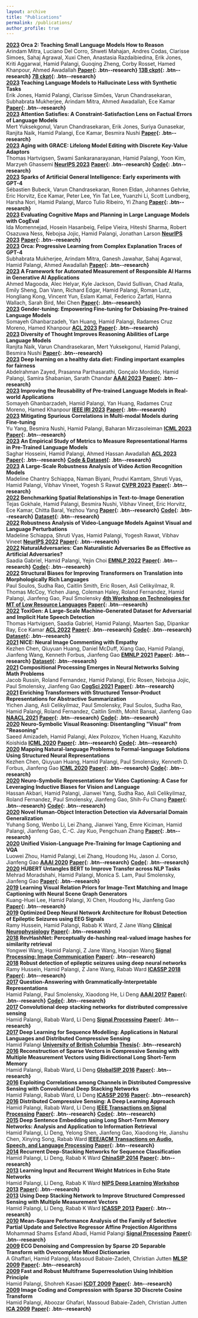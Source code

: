 ```yaml
---
layout: archive
title: "Publications"
permalink: /publications/
author_profile: true
---
```


**[2023]() Orca 2: Teaching Small Language Models How to Reason**  
Arindam Mitra, Luciano Del Corro, Shweti Mahajan, Andres Codas, Clarisse Simoes, Sahaj Agrawal, Xuxi Chen, Anastasia Razdaibiedina, Erik Jones, Kriti Aggarwal, Hamid Palangi, Guoqing Zheng, Corby Rosset, Hamed Khanpour, Ahmed Awadallah **[Paper](https://arxiv.org/abs/2311.11045){: .btn--research} [13B ckpt](https://huggingface.co/microsoft/Orca-2-13b){: .btn--research} [7B ckpt](https://huggingface.co/microsoft/Orca-2-7b){: .btn--research}**  
**[2023]() Teaching Language Models to Hallucinate Less with Synthetic Tasks**  
Erik Jones, Hamid Palangi, Clarisse Simões, Varun Chandrasekaran, Subhabrata Mukherjee, Arindam Mitra, Ahmed Awadallah, Ece Kamar **[Paper](https://arxiv.org/abs/2310.06827){: .btn--research}**  
**[2023]() Attention Satisfies: A Constraint-Satisfaction Lens on Factual Errors of Language Models**  
Mert Yuksekgonul, Varun Chandrasekaran, Erik Jones, Suriya Gunasekar, Ranjita Naik, Hamid Palangi, Ece Kamar, Besmira Nushi **[Paper](https://arxiv.org/abs/2309.15098){: .btn--research}**  
**[2023]() Aging with GRACE: Lifelong Model Editing with Discrete Key-Value Adaptors**  
Thomas Hartvigsen, Swami Sankaranarayanan, Hamid Palangi, Yoon Kim, Marzyeh Ghassemi **[NeurIPS 2023]()** **[Paper](https://arxiv.org/abs/2211.11031){: .btn--research}** **[Code](https://github.com/thartvigsen/grace){: .btn--research}**  
**[2023]() Sparks of Artificial General Intelligence: Early experiments with GPT-4**  
Sébastien Bubeck, Varun Chandrasekaran, Ronen Eldan, Johannes Gehrke, Eric Horvitz, Ece Kamar, Peter Lee, Yin Tat Lee, Yuanzhi Li, Scott Lundberg, Harsha Nori, Hamid Palangi, Marco Tulio Ribeiro, Yi Zhang **[Paper](https://arxiv.org/abs/2303.12712){: .btn--research}**  
**[2023]() Evaluating Cognitive Maps and Planning in Large Language Models with CogEval**  
Ida Momennejad, Hosein Hasanbeig, Felipe Vieira, Hiteshi Sharma, Robert Osazuwa Ness, Nebojsa Jojic, Hamid Palangi, Jonathan Larson **[NeurIPS 2023]()** **[Paper](https://arxiv.org/abs/2309.15129){: .btn--research}**  
**[2023]() Orca: Progressive Learning from Complex Explanation Traces of GPT-4**  
Subhabrata Mukherjee, Arindam Mitra, Ganesh Jawahar, Sahaj Agarwal, Hamid Palangi, Ahmed Awadallah **[Paper](https://arxiv.org/abs/2306.02707){: .btn--research}**  
**[2023]() A Framework for Automated Measurement of Responsible AI Harms in Generative AI Applications**  
Ahmed Magooda, Alec Helyar, Kyle Jackson, David Sullivan, Chad Atalla, Emily Sheng, Dan Vann, Richard Edgar, Hamid Palangi, Roman Lutz, Hongliang Kong, Vincent Yun, Eslam Kamal, Federico Zarfati, Hanna Wallach, Sarah Bird, Mei Chen **[Paper](https://arxiv.org/abs/2310.17750){: .btn--research}**  
**[2023]() Gender-tuning: Empowering Fine-tuning for Debiasing Pre-trained Language Models**  
Somayeh Ghanbarzadeh, Yan Huang, Hamid Palangi, Radames Cruz Moreno, Hamed Khanpour **[ACL 2023]()** **[Paper](https://arxiv.org/abs/2307.10522){: .btn--research}**  
**[2023]() Diversity of Thought Improves Reasoning Abilities of Large Language Models**  
Ranjita Naik, Varun Chandrasekaran, Mert Yuksekgonul, Hamid Palangi, Besmira Nushi **[Paper](https://arxiv.org/abs/2310.07088){: .btn--research}**  
**[2023]() Deep learning on a healthy data diet: Finding important examples for fairness**  
Abdelrahman Zayed, Prasanna Parthasarathi, Gonçalo Mordido, Hamid Palangi, Samira Shabanian, Sarath Chandar **[AAAI 2023]()** **[Paper](https://ojs.aaai.org/index.php/AAAI/article/view/26706){: .btn--research}**  
**[2023]() Improving the Reusability of Pre-trained Language Models in Real-world Applications**  
Somayeh Ghanbarzadeh, Hamid Palangi, Yan Huang, Radames Cruz Moreno, Hamed Khanpour **[IEEE IRI 2023]()** **[Paper](https://arxiv.org/abs/2307.10457){: .btn--research}**  
**[2023]() Mitigating Spurious Correlations in Multi-modal Models during Fine-tuning**  
Yu Yang, Besmira Nushi, Hamid Palangi, Baharan Mirzasoleiman **[ICML 2023]()** **[Paper](https://arxiv.org/abs/2304.03916){: .btn--research}**  
**[2023]() An Empirical Study of Metrics to Measure Representational Harms in Pre-Trained Language Models**  
Saghar Hosseini, Hamid Palangi, Ahmed Hassan Awadallah **[ACL 2023]()** **[Paper](https://arxiv.org/abs/2301.09211){: .btn--research}** **[Code & Dataset](https://github.com/microsoft/SafeNLP){: .btn--research}**  
**[2023]() A Large-Scale Robustness Analysis of Video Action Recognition Models**  
Madeline Chantry Schiappa, Naman Biyani, Prudvi Kamtam, Shruti Vyas, Hamid Palangi, Vibhav Vineet, Yogesh S Rawat **[CVPR 2023]()** **[Paper](https://openaccess.thecvf.com/content/CVPR2023/html/Schiappa_A_Large-Scale_Robustness_Analysis_of_Video_Action_Recognition_Models_CVPR_2023_paper.html){: .btn--research}**  
**[2022]() Benchmarking Spatial Relationships in Text-to-Image Generation**  
Tejas Gokhale, Hamid Palangi, Besmira Nushi, Vibhav Vineet, Eric Horvitz, Ece Kamar, Chitta Baral, Yezhou Yang **[Paper](https://arxiv.org/abs/2212.10015){: .btn--research}** **[Code](https://github.com/microsoft/VISOR){: .btn--research}** **[Dataset](https://huggingface.co/datasets/tgokhale/sr2d_visor){: .btn--research}**  
**[2022]() Robustness Analysis of Video-Language Models Against Visual and Language Perturbations**  
Madeline Schiappa, Shruti Vyas, Hamid Palangi, Yogesh Rawat, Vibhav Vineet **[NeurIPS 2022]()** **[Paper](https://proceedings.neurips.cc/paper_files/paper/2022/hash/de6ff07cbd222c10d694c2b2f732aceb-Abstract-Datasets_and_Benchmarks.html){: .btn--research}**  
**[2022]() NaturalAdversaries: Can Naturalistic Adversaries Be as Effective as Artificial Adversaries?**  
Saadia Gabriel, Hamid Palangi, Yejin Choi **[EMNLP 2022]()** **[Paper](https://arxiv.org/abs/2211.04364){: .btn--research}** **[Code](https://github.com/skgabriel/NaturalAdversaries){: .btn--research}**  
**[2022]() Structural Biases for Improving Transformers on Translation into Morphologically Rich Languages**  
Paul Soulos, Sudha Rao, Caitlin Smith, Eric Rosen, Asli Celikyilmaz, R. Thomas McCoy, Yichen Jiang, Coleman Haley, Roland Fernandez, Hamid Palangi, Jianfeng Gao, Paul Smolensky **[4th Workshop on Technologies for MT of Low Resource Languages]()** **[Paper](https://arxiv.org/abs/2208.06061){: .btn--research}**  
**[2022]() ToxiGen: A Large-Scale Machine-Generated Dataset for Adversarial and Implicit Hate Speech Detection**  
Thomas Hartvigsen, Saadia Gabriel, Hamid Palangi, Maarten Sap, Dipankar Ray, Ece Kamar **[ACL 2022]()** **[Paper](https://arxiv.org/abs/2203.09509){: .btn--research}** **[Code](https://github.com/microsoft/ToxiGen){: .btn--research}** **[Dataset](https://huggingface.co/datasets/skg/toxigen-data){: .btn--research}**  
**[2021]() NICE: Neural Image Commenting with Empathy**  
Kezhen Chen, Qiuyuan Huang, Daniel McDuff, Xiang Gao, Hamid Palangi, Jianfeng Wang, Kenneth Forbus, Jianfeng Gao **[EMNLP 2021]()** **[Paper](https://aclanthology.org/2021.findings-emnlp.380/){: .btn--research}** **[Dataset](https://nicedataset.github.io/){: .btn--research}**  
**[2021]() Compositional Processing Emerges in Neural Networks Solving Math Problems**  
Jacob Russin, Roland Fernandez, Hamid Palangi, Eric Rosen, Nebojsa Jojic, Paul Smolensky, Jianfeng Gao **[CogSci 2021]()** **[Paper](https://arxiv.org/abs/2105.08961){: .btn--research}**  
**[2021]() Enriching Transformers with Structured Tensor-Product Representations for Abstractive Summarization**  
Yichen Jiang, Asli Celikyilmaz, Paul Smolensky, Paul Soulos, Sudha Rao, Hamid Palangi, Roland Fernandez, Caitlin Smith, Mohit Bansal, Jianfeng Gao **[NAACL 2021]()** **[Paper](https://arxiv.org/abs/2106.01317){: .btn--research}** **[Code](https://github.com/jiangycTarheel-zz/TPT-Summ){: .btn--research}**  
**[2020]() Neuro-Symbolic Visual Reasoning: Disentangling "Visual" from "Reasoning"**  
Saeed Amizadeh, Hamid Palangi, Alex Polozov, Yichen Huang, Kazuhito Koishida **[ICML 2020]()** **[Paper](https://proceedings.mlr.press/v119/amizadeh20a.html){: .btn--research}** **[Code](https://github.com/microsoft/DFOL-VQA){: .btn--research}**  
**[2020]() Mapping Natural-language Problems to Formal-language Solutions Using Structured Neural Representations**  
Kezhen Chen, Qiuyuan Huang, Hamid Palangi, Paul Smolensky, Kenneth D. Forbus, Jianfeng Gao **[ICML 2020]()** **[Paper](https://arxiv.org/abs/1910.02339){: .btn--research}** **[Code](https://github.com/ckzbullbullet/TP-N2F){: .btn--research}**  
**[2020]() Neuro-Symbolic Representations for Video Captioning: A Case for Leveraging Inductive Biases for Vision and Language**  
Hassan Akbari, Hamid Palangi, Jianwei Yang, Sudha Rao, Asli Celikyilmaz, Roland Fernandez, Paul Smolensky, Jianfeng Gao, Shih-Fu Chang **[Paper](https://arxiv.org/abs/2011.09530){: .btn--research}** **[Code](https://github.com/hassanhub/R3Transformer){: .btn--research}**  
**[2020]() Novel Human-Object Interaction Detection via Adversarial Domain Generalization**  
Yuhang Song, Wenbo Li, Lei Zhang, Jianwei Yang, Emre Kiciman, Hamid Palangi, Jianfeng Gao, C.-C. Jay Kuo, Pengchuan Zhang **[Paper](https://arxiv.org/abs/2005.11406){: .btn--research}**  
**[2020]() Unified Vision-Language Pre-Training for Image Captioning and VQA**  
Luowei Zhou, Hamid Palangi, Lei Zhang, Houdong Hu, Jason J. Corso, Jianfeng Gao **[AAAI 2020]()** **[Paper](https://arxiv.org/abs/1909.11059){: .btn--research}** **[Code](https://github.com/LuoweiZhou/VLP){: .btn--research}**  
**[2020]() HUBERT Untangles BERT to Improve Transfer across NLP Tasks**  
Mehrad Moradshahi, Hamid Palangi, Monica S. Lam, Paul Smolensky, Jianfeng Gao **[Paper](https://arxiv.org/abs/1910.12647){: .btn--research}**  
**[2019]() Learning Visual Relation Priors for Image-Text Matching and Image Captioning with Neural Scene Graph Generators**  
Kuang-Huei Lee, Hamid Palangi, Xi Chen, Houdong Hu, Jianfeng Gao **[Paper](https://arxiv.org/abs/1909.09953){: .btn--research}**  
**[2019]() Optimized Deep Neural Network Architecture for Robust Detection of Epileptic Seizures using EEG Signals**  
Ramy Hussein, Hamid Palangi, Rabab K Ward, Z Jane Wang **[Clinical Neurophysiology]()** **[Paper](https://www.sciencedirect.com/science/article/abs/pii/S1388245718313464){: .btn--research}**  
**[2018]() RevHashNet: Perceptually de-hashing real-valued image hashes for similarity retrieval**  
Yongwei Wang, Hamid Palangi, Z Jane Wang, Haoqian Wang **[Signal Processing: Image Communication]()** **[Paper](https://www.sciencedirect.com/science/article/abs/pii/S0923596518305332){: .btn--research}**  
**[2018]() Robust detection of epileptic seizures using deep neural networks**  
Ramy Hussein, Hamid Palangi, Z Jane Wang, Rabab Ward **[ICASSP 2018]()** **[Paper](https://ieeexplore.ieee.org/abstract/document/8462029){: .btn--research}**  
**[2017]() Question-Answering with Grammatically-Interpretable Representations**  
Hamid Palangi, Paul Smolensky, Xiaodong He, Li Deng **[AAAI 2017]()** **[Paper](https://arxiv.org/abs/1705.08432){: .btn--research}** **[Code](https://github.com/hamidpalangi/Grammatically_Interpretable_QA){: .btn--research}**  
**[2017]() Convolutional deep stacking networks for distributed compressive sensing**  
Hamid Palangi, Rabab Ward, Li Deng **[Signal Processing]()** **[Paper](https://www.sciencedirect.com/science/article/abs/pii/S0165168416301578){: .btn--research}**  
**[2017]() Deep Learning for Sequence Modelling: Applications in Natural Languages and Distributed Compressive Sensing**  
Hamid Palangi **[University of British Columbia]()** **[Thesis](https://open.library.ubc.ca/soa/cIRcle/collections/ubctheses/24/items/1.0343522){: .btn--research}**  
**[2016]() Reconstruction of Sparse Vectors in Compressive Sensing with Multiple Measurement Vectors using Bidirectional Long Short-Term Memory**  
Hamid Palangi, Rabab Ward, Li Deng **[GlobalSIP 2016]()** **[Paper](https://ieeexplore.ieee.org/abstract/document/7905830){: .btn--research}**  
**[2016]() Exploiting Correlations among Channels in Distributed Compressive Sensing with Convolutional Deep Stacking Networks**  
Hamid Palangi, Rabab Ward, Li Deng **[ICASSP 2016]()** **[Paper](https://ieeexplore.ieee.org/abstract/document/7472166){: .btn--research}**  
**[2016]() Distributed Compressive Sensing: A Deep Learning Approach**  
Hamid Palangi, Rabab Ward, Li Deng **[IEEE Transactions on Signal Processing]()** **[Paper](https://arxiv.org/abs/1508.04924){: .btn--research}** **[Code](https://github.com/hamidpalangi/Distributed-Compressive-Sensing-A-Deep-Learning-Approach){: .btn--research}**  
**[2015]() Deep Sentence Embedding using Long Short-Term Memory Networks: Analysis and Application to Information Retrieval**  
Hamid Palangi, Li Deng, Yelong Shen, Jianfeng Gao, Xiaodong He, Jianshu Chen, Xinying Song, Rabab Ward **[IEEE/ACM Transactions on Audio, Speech, and Language Processing]()** **[Paper](https://arxiv.org/abs/1502.06922){: .btn--research}**  
**[2014]() Recurrent Deep-Stacking Networks for Sequence Classification**  
Hamid Palangi, Li Deng, Rabab K Ward **[ChinaSIP 2014]()** **[Paper](https://ieeexplore.ieee.org/abstract/document/6889295){: .btn--research}**  
**[2013]() Learning Input and Recurrent Weight Matrices in Echo State Networks**  
Hamid Palangi, Li Deng, Rabab K Ward **[NIPS Deep Learning Workshop 2013]()** **[Paper](https://arxiv.org/abs/1311.2987){: .btn--research}**  
**[2013]() Using Deep Stacking Network to Improve Structured Compressed Sensing with Multiple Measurement Vectors**  
Hamid Palangi, Li Deng, Rabab K Ward **[ICASSP 2013]()** **[Paper](https://ieeexplore.ieee.org/abstract/document/6638276){: .btn--research}**  
**[2010]() Mean-Square Performance Analysis of the Family of Selective Partial Update and Selective Regressor Affine Projection Algorithms**  
Mohammad Shams Esfand Abadi, Hamid Palangi **[Signal Processing]()** **[Paper](https://www.sciencedirect.com/science/article/abs/pii/S0165168409002813){: .btn--research}**  
**[2009]() ECG Denoising and Compression by Sparse 2D Separable Transform with Overcomplete Mixed Dictionaries**  
A Ghaffari, Hamid Palangi, Massoud Babaie-Zadeh, Christian Jutten **[MLSP 2009]()** **[Paper](https://ieeexplore.ieee.org/abstract/document/5306223){: .btn--research}**  
**[2009]() Fast and Robust Multiframe Superresolution Using Inhibition Principle**  
Hamid Palangi, Shohreh Kasaei **[ICDT 2009]()** **[Paper](https://ieeexplore.ieee.org/abstract/document/5205232){: .btn--research}**  
**[2009]() Image Coding and Compression with Sparse 3D Discrete Cosine Transform**  
Hamid Palangi, Aboozar Ghafari, Massoud Babaie-Zadeh, Christian Jutten **[ICA 2009]()** **[Paper](https://link.springer.com/chapter/10.1007/978-3-642-00599-2_67){: .btn--research}**  